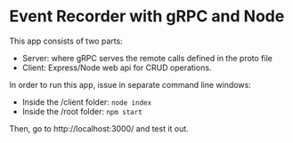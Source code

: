# Event Recorder with gRPC and Node

This app consists of two parts:
- Server: where gRPC serves the remote calls defined in the proto file
- Client: Express/Node web api for CRUD operations.

In order to run this app, issue in separate command line windows:
- Inside the /client folder: `node index`
- Inside the /root folder: `npm start`

Then, go to http://localhost:3000/ and test it out.
